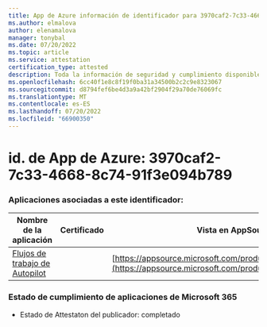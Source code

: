 ```yaml
---
title: App de Azure información de identificador para 3970caf2-7c33-4668-8c74-91f3e094b789
ms.author: elmalova
author: elenamalova
manager: tonybal
ms.date: 07/20/2022
ms.topic: article
ms.service: attestation
certification_type: attested
description: Toda la información de seguridad y cumplimiento disponible para 3970caf2-7c33-4668-8c74-91f3e094b789.
ms.openlocfilehash: 6cc40f1e8c8f19f0ba31a34500b2c2c9e8323067
ms.sourcegitcommit: d8794fef6be4d3a9a42bf2904f29a70de76069fc
ms.translationtype: MT
ms.contentlocale: es-ES
ms.lasthandoff: 07/20/2022
ms.locfileid: "66900350"
---
```

# <a name="azure-app-id-3970caf2-7c33-4668-8c74-91f3e094b789"></a>id. de App de Azure: 3970caf2-7c33-4668-8c74-91f3e094b789


### <a name="apps-associated-with-this-id"></a>Aplicaciones asociadas a este identificador:
| **Nombre de la aplicación** | **Certificado** | **Vista en AppSource** |
|--------------|---------------|-----------------------|
| [Flujos de trabajo de Autopilot](../forward/WA200003745.md) |  | [https://appsource.microsoft.com/product/office/WA200003745](https://appsource.microsoft.com/product/office/WA200003745) |

### <a name="microsoft-365-app-compliance-status"></a>Estado de cumplimiento de aplicaciones de Microsoft 365
- Estado de Attestaton del publicador: completado
